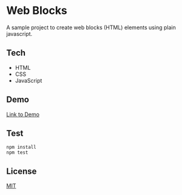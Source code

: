 
# Web Blocks

A sample project to create web blocks (HTML) elements using plain javascript.


## Tech

- HTML
- CSS
- JavaScript


## Demo

 [Link to Demo](https://clever-taiyaki-83a144.netlify.app/)
 

## Test
```
npm install
npm test
```

## License

[MIT](https://choosealicense.com/licenses/mit/)

